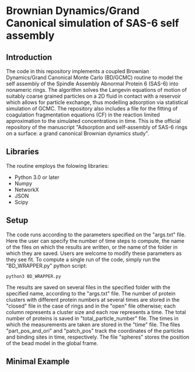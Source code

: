 # Brownian Dynamics/Grand Canonical simulation of SAS-6 self assembly

## Introduction

The code in this repository implements a coupled Brownian Dynamics/Grand Canonical Monte Carlo (BD/GCMC) routine to model the self assembly of the Spindle Assembly Abnormal Protein 6 (SAS-6) into nonameric rings. The algorithm solves the Langevin equations of motion of suitably coarse grained particles on a 2D fluid in contact with a reservoir which allows for particle exchange, thus modelling adsorption via statistical simulation of GCMC. The repository also includes a file for the fitting of coagulation fragmentation equations (CF) in the reaction limited approximation to the simulated concentrations in time. This is the official repository of the manuscript "Adsorption and self-assembly of SAS-6 rings on a surface: a grand canonical Brownian dynamics study".

## Libraries

The routine employs the folowing libraries:

- Python 3.0 or later
- Numpy
- NetworkX
- JSON
- Scipy

## Setup

The code runs according to the parameters specified on the "args.txt" file. Here the user can specify the number of time steps to compute, the name of the files on which the results are written, or the name of the folder in which they are saved. Users are welcome to modify these parameters as they see fit. To compute a single run of the code, simply run the "BD_WRAPPER.py" python script:

```
python3 BD_WRAPPER.py
```
The results are saved on several files in the specified folder with the specified name, according to the "args.txt" file. The number of protein clusters with different protein numbers at several times are stored in the "closed" file in the case of rings and in the "open" file otherwise; each column represents a cluster size and each row represents a time. The total number of proteins is saved in "total_particle_number" file. The times in which the measurements are taken are stored in the "time" file. The files "part_pos_and_ori" and "patch_pos" track the coordinates of the particles and binding sites in time, respectively. The file "spheres" stores the position of the bead model in the global frame.

## Minimal Example
